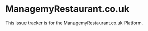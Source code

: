 <h1>ManagemyRestaurant.co.uk</h1>

This issue tracker is for the ManagemyRestaurant.co.uk Platform.
